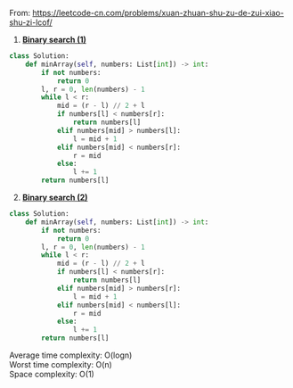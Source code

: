 From: https://leetcode-cn.com/problems/xuan-zhuan-shu-zu-de-zui-xiao-shu-zi-lcof/

1. [**Binary search (1)**](https://leetcode-cn.com/submissions/detail/199828322/)
```python
class Solution:
    def minArray(self, numbers: List[int]) -> int:
        if not numbers:
            return 0
        l, r = 0, len(numbers) - 1
        while l < r:
            mid = (r - l) // 2 + l
            if numbers[l] < numbers[r]:
                return numbers[l]
            elif numbers[mid] > numbers[l]:
                l = mid + 1
            elif numbers[mid] < numbers[r]:
                r = mid
            else:
                l += 1
        return numbers[l]
```

2. [**Binary search (2)**](https://leetcode-cn.com/submissions/detail/199831695/)
```python
class Solution:
    def minArray(self, numbers: List[int]) -> int:
        if not numbers:
            return 0
        l, r = 0, len(numbers) - 1
        while l < r:
            mid = (r - l) // 2 + l
            if numbers[l] < numbers[r]:
                return numbers[l]
            elif numbers[mid] > numbers[r]:
                l = mid + 1
            elif numbers[mid] < numbers[l]:
                r = mid
            else:
                l += 1
        return numbers[l]
```

Average time complexity: O(logn)<br/>
Worst time complexity: O(n)<br/>
Space complexity: O(1)<br/>
